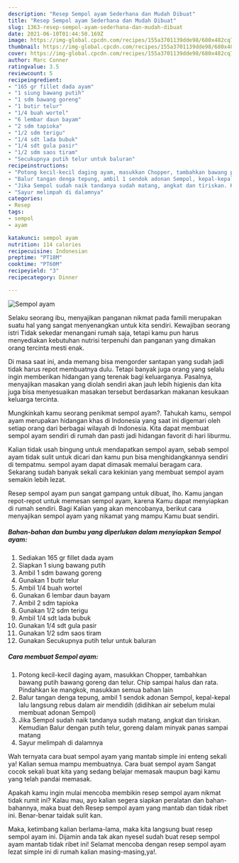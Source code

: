```yaml
---
description: "Resep Sempol ayam Sederhana dan Mudah Dibuat"
title: "Resep Sempol ayam Sederhana dan Mudah Dibuat"
slug: 1363-resep-sempol-ayam-sederhana-dan-mudah-dibuat
date: 2021-06-10T01:44:50.169Z
image: https://img-global.cpcdn.com/recipes/155a3701139dde98/680x482cq70/sempol-ayam-foto-resep-utama.jpg
thumbnail: https://img-global.cpcdn.com/recipes/155a3701139dde98/680x482cq70/sempol-ayam-foto-resep-utama.jpg
cover: https://img-global.cpcdn.com/recipes/155a3701139dde98/680x482cq70/sempol-ayam-foto-resep-utama.jpg
author: Marc Conner
ratingvalue: 3.5
reviewcount: 5
recipeingredient:
- "165 gr fillet dada ayam"
- "1 siung bawang putih"
- "1 sdm bawang goreng"
- "1 butir telur"
- "1/4 buah wortel"
- "6 lembar daun bayam"
- "2 sdm tapioka"
- "1/2 sdm terigu"
- "1/4 sdt lada bubuk"
- "1/4 sdt gula pasir"
- "1/2 sdm saos tiram"
- "Secukupnya putih telur untuk baluran"
recipeinstructions:
- "Potong kecil-kecil daging ayam, masukkan Chopper, tambahkan bawang putih bawang goreng dan telur. Chip sampai halus dan rata. Pindahkan ke mangkok, masukkan semua bahan lain"
- "Balur tangan denga tepung, ambil 1 sendok adonan Sempol, kepal-kepal lalu langsung rebus dalam air mendidih (didihkan air sebelum mulai membuat adonan Sempol)"
- "Jika Sempol sudah naik tandanya sudah matang, angkat dan tiriskan. Kemudian Balur dengan putih telur, goreng dalam minyak panas sampai matang"
- "Sayur melimpah di dalamnya"
categories:
- Resep
tags:
- sempol
- ayam

katakunci: sempol ayam 
nutrition: 114 calories
recipecuisine: Indonesian
preptime: "PT18M"
cooktime: "PT60M"
recipeyield: "3"
recipecategory: Dinner

---
```



![Sempol ayam](https://img-global.cpcdn.com/recipes/155a3701139dde98/680x482cq70/sempol-ayam-foto-resep-utama.jpg)

Selaku seorang ibu, menyajikan panganan nikmat pada famili merupakan suatu hal yang sangat menyenangkan untuk kita sendiri. Kewajiban seorang istri Tidak sekedar menangani rumah saja, tetapi kamu pun harus menyediakan kebutuhan nutrisi terpenuhi dan panganan yang dimakan orang tercinta mesti enak.

Di masa  saat ini, anda memang bisa mengorder santapan yang sudah jadi tidak harus repot membuatnya dulu. Tetapi banyak juga orang yang selalu ingin memberikan hidangan yang terenak bagi keluarganya. Pasalnya, menyajikan masakan yang diolah sendiri akan jauh lebih higienis dan kita juga bisa menyesuaikan masakan tersebut berdasarkan makanan kesukaan keluarga tercinta. 



Mungkinkah kamu seorang penikmat sempol ayam?. Tahukah kamu, sempol ayam merupakan hidangan khas di Indonesia yang saat ini digemari oleh setiap orang dari berbagai wilayah di Indonesia. Kita dapat membuat sempol ayam sendiri di rumah dan pasti jadi hidangan favorit di hari liburmu.

Kalian tidak usah bingung untuk mendapatkan sempol ayam, sebab sempol ayam tidak sulit untuk dicari dan kamu pun bisa menghidangkannya sendiri di tempatmu. sempol ayam dapat dimasak memalui beragam cara. Sekarang sudah banyak sekali cara kekinian yang membuat sempol ayam semakin lebih lezat.

Resep sempol ayam pun sangat gampang untuk dibuat, lho. Kamu jangan repot-repot untuk memesan sempol ayam, karena Kamu dapat menyiapkan di rumah sendiri. Bagi Kalian yang akan mencobanya, berikut cara menyajikan sempol ayam yang nikamat yang mampu Kamu buat sendiri.

<!--inarticleads1-->

##### Bahan-bahan dan bumbu yang diperlukan dalam menyiapkan Sempol ayam:

1. Sediakan 165 gr fillet dada ayam
1. Siapkan 1 siung bawang putih
1. Ambil 1 sdm bawang goreng
1. Gunakan 1 butir telur
1. Ambil 1/4 buah wortel
1. Gunakan 6 lembar daun bayam
1. Ambil 2 sdm tapioka
1. Gunakan 1/2 sdm terigu
1. Ambil 1/4 sdt lada bubuk
1. Gunakan 1/4 sdt gula pasir
1. Gunakan 1/2 sdm saos tiram
1. Gunakan Secukupnya putih telur untuk baluran




<!--inarticleads2-->

##### Cara membuat Sempol ayam:

1. Potong kecil-kecil daging ayam, masukkan Chopper, tambahkan bawang putih bawang goreng dan telur. Chip sampai halus dan rata. Pindahkan ke mangkok, masukkan semua bahan lain
1. Balur tangan denga tepung, ambil 1 sendok adonan Sempol, kepal-kepal lalu langsung rebus dalam air mendidih (didihkan air sebelum mulai membuat adonan Sempol)
1. Jika Sempol sudah naik tandanya sudah matang, angkat dan tiriskan. Kemudian Balur dengan putih telur, goreng dalam minyak panas sampai matang
1. Sayur melimpah di dalamnya




Wah ternyata cara buat sempol ayam yang mantab simple ini enteng sekali ya! Kalian semua mampu membuatnya. Cara buat sempol ayam Sangat cocok sekali buat kita yang sedang belajar memasak maupun bagi kamu yang telah pandai memasak.

Apakah kamu ingin mulai mencoba membikin resep sempol ayam nikmat tidak rumit ini? Kalau mau, ayo kalian segera siapkan peralatan dan bahan-bahannya, maka buat deh Resep sempol ayam yang mantab dan tidak ribet ini. Benar-benar taidak sulit kan. 

Maka, ketimbang kalian berlama-lama, maka kita langsung buat resep sempol ayam ini. Dijamin anda tak akan nyesel sudah buat resep sempol ayam mantab tidak ribet ini! Selamat mencoba dengan resep sempol ayam lezat simple ini di rumah kalian masing-masing,ya!.

